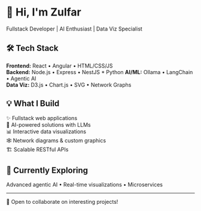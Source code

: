 # 👋 Hi, I'm Zulfar

Fullstack Developer | AI Enthusiast | Data Viz Specialist

## 🛠️ Tech Stack

**Frontend:** React • Angular • HTML/CSS/JS  
**Backend:** Node.js • Express • NestJS  * Python
**AI/ML:** Ollama • LangChain • Agentic AI  
**Data Viz:** D3.js • Chart.js • SVG • Network Graphs

## 💡 What I Build

✨ Fullstack web applications  
🤖 AI-powered solutions with LLMs  
📊 Interactive data visualizations  
🕸️ Network diagrams & custom graphics  
🏗️ Scalable RESTful APIs

## 🌱 Currently Exploring

Advanced agentic AI • Real-time visualizations • Microservices

---

💬 Open to collaborate on interesting projects!
